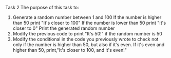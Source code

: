 Task 2
The purpose of this task to:
1. Generate a random number between 1 and 100
If the number is higher than 50 print "It's closer to 100"
If the number is lower than 50 print "It's closer to 0"
Print the generated random number
2. Modify the previous code to print "It's 50!" if the random number is 50
3. Modify the conditional in the code you previously wrote to check not only if the  number is higher than 50, but also if it's even. If it's even and higher than 50, print,"It's closer to 100, and it's even!"
